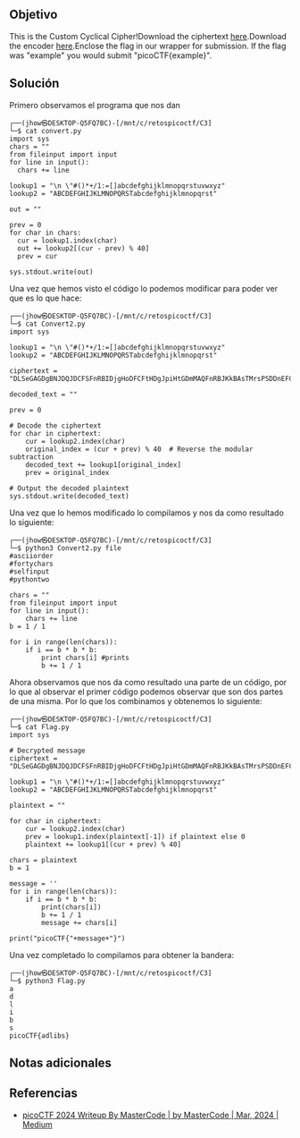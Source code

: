 ## Objetivo
This is the Custom Cyclical Cipher!Download the ciphertext [here](https://artifacts.picoctf.net/c_titan/47/ciphertext).Download the encoder [here](https://artifacts.picoctf.net/c_titan/47/convert.py).Enclose the flag in our wrapper for submission. If the flag was "example" you would submit "picoCTF{example}".
## Solución
Primero observamos el programa que nos dan
```
┌──(jhow㉿DESKTOP-Q5FQ7BC)-[/mnt/c/retospicoctf/C3]
└─$ cat convert.py
import sys
chars = ""
from fileinput import input
for line in input():
  chars += line

lookup1 = "\n \"#()*+/1:=[]abcdefghijklmnopqrstuvwxyz"
lookup2 = "ABCDEFGHIJKLMNOPQRSTabcdefghijklmnopqrst"

out = ""

prev = 0
for char in chars:
  cur = lookup1.index(char)
  out += lookup2[(cur - prev) % 40]
  prev = cur

sys.stdout.write(out)
```
Una vez que hemos visto el código lo podemos modificar para poder ver que es lo que hace:
```
┌──(jhow㉿DESKTOP-Q5FQ7BC)-[/mnt/c/retospicoctf/C3]
└─$ cat Convert2.py
import sys

lookup1 = "\n \"#()*+/1:=[]abcdefghijklmnopqrstuvwxyz"
lookup2 = "ABCDEFGHIJKLMNOPQRSTabcdefghijklmnopqrst"

ciphertext = "DLSeGAGDgBNJDQJDCFSFnRBIDjgHoDFCFtHDgJpiHtGDmMAQFnRBJKkBAsTMrsPSDDnEFCFtIbEDtDCIbFCFtHTJDKerFldbFObFCFtLBFkBAAAPFnRBJGEkerFlcPgKkImHnIlATJDKbTbFOkdNnsgbnJRMFnRBNAFkBAAAbrcbTKAkOgFpOgFpOpkBAAAAAAAiClFGIPFnRBaKliCgClFGtIBAAAAAAAOgGEkImHnIl"

decoded_text = ""

prev = 0

# Decode the ciphertext
for char in ciphertext:
    cur = lookup2.index(char)
    original_index = (cur + prev) % 40  # Reverse the modular subtraction
    decoded_text += lookup1[original_index]
    prev = original_index

# Output the decoded plaintext
sys.stdout.write(decoded_text)
```
Una vez que lo hemos modificado lo compilamos y nos da como resultado lo siguiente:
```
┌──(jhow㉿DESKTOP-Q5FQ7BC)-[/mnt/c/retospicoctf/C3]
└─$ python3 Convert2.py file
#asciiorder
#fortychars
#selfinput
#pythontwo

chars = ""
from fileinput import input
for line in input():
    chars += line
b = 1 / 1

for i in range(len(chars)):
    if i == b * b * b:
        print chars[i] #prints
        b += 1 / 1
```

Ahora observamos que nos da como resultado una parte de un código, por lo que al observar el primer código podemos observar que son dos partes de una misma. Por lo que los combinamos y obtenemos lo siguiente:
```
┌──(jhow㉿DESKTOP-Q5FQ7BC)-[/mnt/c/retospicoctf/C3]
└─$ cat Flag.py
import sys

# Decrypted message
ciphertext = "DLSeGAGDgBNJDQJDCFSFnRBIDjgHoDFCFtHDgJpiHtGDmMAQFnRBJKkBAsTMrsPSDDnEFCFtIbEDtDCIbFCFtHTJDKerFldbFObFCFtLBFkBAAAPFnRBJGEkerFlcPgKkImHnIlATJDKbTbFOkdNnsgbnJRMFnRBNAFkBAAAbrcbTKAkOgFpOgFpOpkBAAAAAAAiClFGIPFnRBaKliCgClFGtIBAAAAAAAOgGEkImHnIl"

lookup1 = "\n \"#()*+/1:=[]abcdefghijklmnopqrstuvwxyz"
lookup2 = "ABCDEFGHIJKLMNOPQRSTabcdefghijklmnopqrst"

plaintext = ""

for char in ciphertext:
    cur = lookup2.index(char)
    prev = lookup1.index(plaintext[-1]) if plaintext else 0
    plaintext += lookup1[(cur + prev) % 40]

chars = plaintext
b = 1

message = ''
for i in range(len(chars)):
    if i == b * b * b:
        print(chars[i])
        b += 1 / 1
        message += chars[i]

print("picoCTF{"+message+"}")
```
Una vez completado lo compilamos para obtener la bandera:
```
┌──(jhow㉿DESKTOP-Q5FQ7BC)-[/mnt/c/retospicoctf/C3]
└─$ python3 Flag.py
a
d
l
i
b
s
picoCTF{adlibs}
```
## Notas adicionales

## Referencias
+ [picoCTF 2024 Writeup By MasterCode | by MasterCode | Mar, 2024 | Medium](https://medium.com/@mastercode112/picoctf-2024-writeup-by-mastercode-d9eae91698a1)